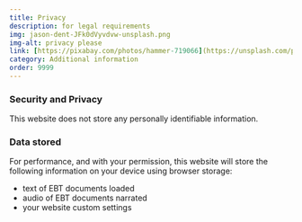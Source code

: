 ```yaml
---
title: Privacy
description: for legal requirements
img: jason-dent-JFk0dVyvdvw-unsplash.png
img-alt: privacy please
link: [https://pixabay.com/photos/hammer-719066](https://unsplash.com/photos/JFk0dVyvdvw)
category: Additional information
order: 9999
---
```


### Security and Privacy

This website does not store any personally identifiable information.

### Data stored

For performance, and with your permission,
this website will store the following information on your device
using browser storage:

* text of EBT documents loaded
* audio of EBT documents narrated
* your website custom settings
